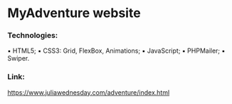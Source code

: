 # MyAdventure website
### Technologies: 
▪️ HTML5;
▪️ CSS3: Grid, FlexBox, Animations;
▪️ JavaScript;
▪️ PHPMailer;
▪️ Swiper.

### Link:
https://www.juliawednesday.com/adventure/index.html

